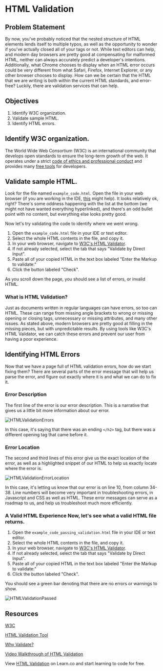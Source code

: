 # HTML Validation 
## Problem Statement 

By now, you've probably noticed that the nested structure of HTML elements lends
itself to multiple typos, as well as the opportunity to wonder if you've
actually closed all of your tags or not. While text editors can help, and modern
day browsers are pretty good at compensating for malformed HTML, neither can
always accurately predict a developer's intentions. Additionally, what Chrome
chooses to display when an HTML error occurs could be very different from what
Safari, Firefox, Internet Explorer, or any other browser chooses to display. How
can we be certain that the HTML that we are writing is both within the current
HTML standards, and error-free? Luckily, there are validation services that can
help.

## Objectives 
1. Identify W3C organization. 
2. Validate sample HTML. 
3. Identify HTML errors.

## Identify W3C organization. 

The World Wide Web Consortium (W3C) is an international community that develops
open standards to ensure the long-term growth of the web. It operates under a
strict [code of ethics and professional
conduct](https://www.w3.org/Consortium/cepc/) and provides many [free
tools](https://www.w3.org/developers/tools/) for developers.

## Validate sample HTML. 

Look for the file named `example_code.html`. Open the file in your web browser
(if you are working in the IDE,
[this](http://help.learn.co/the-learn-ide/common-ide-questions/viewing-html-pages-in-the-learn-ide)
might help). It looks relatively ok, right? There's some oddness happening with
the list at the bottom (we might not have wanted everything hyperlinked), and
there's an odd bullet point with no content, but everything else looks pretty good. 

Now let's try validating the code to identify where we went wrong. 
1. Open the `example_code.html` file in your IDE or text editor. 
2. Select the whole HTML contents in the file, and copy it. 
3. In your web browser, navigate to [W3C's
HTML Validator](https://validator.w3.org/#validate_by_input). 
4. If not already selected, select the tab that says "Validate by Direct Input".  
5. Paste all of your copied HTML in the text box labeled "Enter the Markup to validate:" 
6. Click the button labeled "Check".

As you scroll down the page, you should see a list of errors, or invalid HTML.

### What is HTML Validation?  
Just as documents written in regular languages can have errors, so too can HTML.
These can range from missing angle brackets to wrong or missing opening or
closing tags, unnecessary or missing attributes, and many other issues. As
stated above, modern browsers are pretty good at filling in the missing pieces,
but with unpredictable results. By using tools like W3C's HTML Validator, we can
catch these errors and prevent our user from having a poor experience. 

## Identifying HTML Errors 

Now that we have a page full of HTML validation errors, how do we start fixing
them? There are several parts of the error message that will help us parse the
error, and figure out exactly where it is and what we can do to fix it.

### Error Description  
The first line of the error is our error description. This is a narrative that
gives us a little bit more information about our error. 

![HTMLValidationErrors](https://s3.amazonaws.com/learn-verified/html-error-description.png)

In this case, it's saying that there was an ending `</h2>` tag, but there was a
different opening tag that came before it.

### Error Location  
The second and third lines of this error give us the exact location of the
error, as well as a highlighted snippet of our HTML to help us exactly locate
where the error is. 

![HTMLValidationErrorLocation](https://s3.amazonaws.com/learn-verified/html-error-location.png)

In this case, it's letting us know that our error is on line 10, from column
34-38. Line numbers will become very important in troubleshooting errors, in
Javascript and CSS as well as HTML. These error messages can serve as a roadmap
to us, and help us troubleshoot much more efficiently. 

### A Valid HTML Experience  Now, let's see what a valid HTML file returns. 

1. Open the `example_code_passing_validation.html` file in your IDE or text
editor. 
2. Select the whole HTML contents in the file, and copy it. 
3. In your web browser, navigate to [W3C's HTML
Validator](https://validator.w3.org/#validate_by_input). 
4. If not already selected, select the tab that says "Validate by Direct Input".  
5. Paste all of your copied HTML in the text box labeled "Enter the Markup to
validate:" 
6. Click the button labeled "Check".

You should see a green bar denoting that there are no errors or warnings to
show. 

![HTMLValidationPassed](https://s3.amazonaws.com/learn-verified/html-passing-validation.png)

## Resources 
[W3C](https://www.w3.org/) 

[HTML Validation Tool](https://validator.w3.org/) 

[Why Validate?](https://validator.w3.org/docs/why.html) 

[Video Walkthrough of HTML Validation](https://www.youtube.com/watch?v=nYglnxMUixM) 

<p data-visibility='hidden'>View <a
href='https://learn.co/lessons/html-validation' title='HTML Validation'>HTML
Validation</a> on Learn.co and start learning to code for free.</p> 